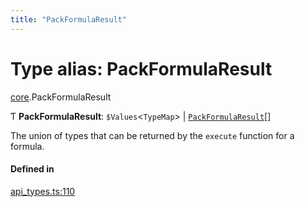 ```yaml
---
title: "PackFormulaResult"
---
```

# Type alias: PackFormulaResult

[core](../modules/core.md).PackFormulaResult

Ƭ **PackFormulaResult**: `$Values`<`TypeMap`\> \| [`PackFormulaResult`](core.PackFormulaResult.md)[]

The union of types that can be returned by the `execute` function for a formula.

#### Defined in

[api_types.ts:110](https://github.com/coda/packs-sdk/blob/main/api_types.ts#L110)
